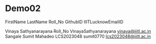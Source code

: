 # Demo02

FirstName LastName Roll_No GithubID IIITLucknowEmailID

Vinaya Sathyanarayana Roll_No VinayaSathyanarayana vinaya@iiitl.ac.in
Sangale Sumit Mahadeo  LCS2023048  sumit0770       lcs2023048@iiitl.ac.in


